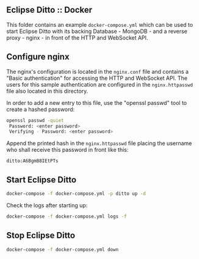 ## Eclipse Ditto :: Docker

This folder contains an example `docker-compose.yml` which can be used to start Eclipse Ditto 
with its backing Database - MongoDB - and a reverse proxy - nginx - in front of the HTTP and WebSocket API.

## Configure nginx
The nginx's configuration is located in the `nginx.conf` file and contains a "Basic authentication" 
for accessing the HTTP and WebSocket API. The users for this sample authentication are configured 
in the `nginx.httpasswd` file also located in this directory.

In order to add a new entry to this file, use the "openssl passwd" tool to create a hashed password:
```bash
openssl passwd -quiet
 Password: <enter password>
 Verifying - Password: <enter password>
```

Append the printed hash in the `nginx.httpasswd` file placing the username who shall receive this 
password in front like this:
```
ditto:A6BgmB8IEtPTs
```

## Start Eclipse Ditto

```bash
docker-compose -f docker-compose.yml -p ditto up -d
```

Check the logs after starting up:
```bash
docker-compose -f docker-compose.yml logs -f
```

## Stop Eclipse Ditto

```bash
docker-compose -f docker-compose.yml down
```
